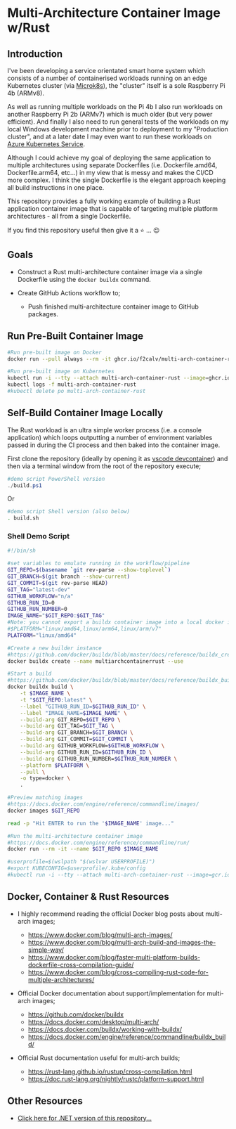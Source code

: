 # Multi-Architecture Container Image w/Rust

## Introduction

I've been developing a service orientated smart home system which consists of a number of containerised workloads running on an edge Kubernetes cluster (via [Microk8s](https://github.com/canonical/microk8s)), the "cluster" itself is a sole Raspberry Pi 4b (ARMv8).

As well as running multiple workloads on the Pi 4b I also run workloads on another Raspberry Pi 2b (ARMv7) which is much older (but very power efficient). And finally I also need to run general tests of the workloads on my local Windows development machine prior to deployment to my "Production cluster", and at a later date I may even want to run these workloads on [Azure Kubernetes Service](https://azure.microsoft.com/en-us/products/kubernetes-service/).

Although I could achieve my goal of deploying the same application to multiple architectures using separate Dockerfiles (i.e. Dockerfile.amd64, Dockerfile.arm64, etc...) in my view that is messy and makes the CI/CD more complex. I think the single Dockerfile is the elegant approach keeping all build instructions in one place.

This repository provides a fully working example of building a Rust application container image that is capable of targeting multiple platform architectures - all from a single Dockerfile.

If you find this repository useful then give it a :star: ... :wink:

## Goals

- Construct a Rust multi-architecture container image via a single Dockerfile using the `docker buildx` command.
- Create GitHub Actions workflow to;

  - Push finished multi-architecture container image to GitHub packages.

## Run Pre-Built Container Image

```bash
#Run pre-built image on Docker
docker run --pull always --rm -it ghcr.io/f2calv/multi-arch-container-rust

#Run pre-built image on Kubernetes
kubectl run -i --tty --attach multi-arch-container-rust --image=ghcr.io/f2calv/multi-arch-container-rust --image-pull-policy='Always'
kubectl logs -f multi-arch-container-rust
#kubectl delete po multi-arch-container-rust
```

## Self-Build Container Image Locally

The Rust workload is an ultra simple worker process (i.e. a console application) which loops outputting a number of environment variables passed in during the CI process and then baked into the container image.

First clone the repository (ideally by opening it as [vscode devcontainer](https://marketplace.visualstudio.com/items?itemName=ms-vscode-remote.remote-containers)) and then via a terminal window from the root of the repository execute;

  ```powershell
  #demo script PowerShell version
  ./build.ps1
  ```
  
  Or
  
  ```bash
  #demo script Shell version (also below)
  . build.sh
  ```

### Shell Demo Script

```bash
#!/bin/sh

#set variables to emulate running in the workflow/pipeline
GIT_REPO=$(basename `git rev-parse --show-toplevel`)
GIT_BRANCH=$(git branch --show-current)
GIT_COMMIT=$(git rev-parse HEAD)
GIT_TAG="latest-dev"
GITHUB_WORKFLOW="n/a"
GITHUB_RUN_ID=0
GITHUB_RUN_NUMBER=0
IMAGE_NAME="$GIT_REPO:$GIT_TAG"
#Note: you cannot export a buildx container image into a local docker instance with multiple architecture manifests so for local testing you have to select just a single architecture.
#$PLATFORM="linux/amd64,linux/arm64,linux/arm/v7"
PLATFORM="linux/amd64"

#Create a new builder instance
#https://github.com/docker/buildx/blob/master/docs/reference/buildx_create.md
docker buildx create --name multiarchcontainerrust --use

#Start a build
#https://github.com/docker/buildx/blob/master/docs/reference/buildx_build.md
docker buildx build \
    -t $IMAGE_NAME \
    -t "$GIT_REPO:latest" \
    --label "GITHUB_RUN_ID=$GITHUB_RUN_ID" \
    --label "IMAGE_NAME=$IMAGE_NAME" \
    --build-arg GIT_REPO=$GIT_REPO \
    --build-arg GIT_TAG=$GIT_TAG \
    --build-arg GIT_BRANCH=$GIT_BRANCH \
    --build-arg GIT_COMMIT=$GIT_COMMIT \
    --build-arg GITHUB_WORKFLOW=$GITHUB_WORKFLOW \
    --build-arg GITHUB_RUN_ID=$GITHUB_RUN_ID \
    --build-arg GITHUB_RUN_NUMBER=$GITHUB_RUN_NUMBER \
    --platform $PLATFORM \
    --pull \
    -o type=docker \
    .

#Preview matching images
#https://docs.docker.com/engine/reference/commandline/images/
docker images $GIT_REPO

read -p "Hit ENTER to run the '$IMAGE_NAME' image..."

#Run the multi-architecture container image
#https://docs.docker.com/engine/reference/commandline/run/
docker run --rm -it --name $GIT_REPO $IMAGE_NAME

#userprofile=$(wslpath "$(wslvar USERPROFILE)")
#export KUBECONFIG=$userprofile/.kube/config
#kubectl run -i --tty --attach multi-arch-container-rust --image=gcr.io/f2calv/multi-arch-container-rust --image-pull-policy='Always'
```

## Docker, Container & Rust Resources

- I highly recommend reading the official Docker blog posts about multi-arch images;

  - https://www.docker.com/blog/multi-arch-images/
  - https://www.docker.com/blog/multi-arch-build-and-images-the-simple-way/
  - https://www.docker.com/blog/faster-multi-platform-builds-dockerfile-cross-compilation-guide/
  - https://www.docker.com/blog/cross-compiling-rust-code-for-multiple-architectures/

- Official Docker documentation about support/implementation for multi-arch images;

  - https://github.com/docker/buildx
  - https://docs.docker.com/desktop/multi-arch/
  - https://docs.docker.com/buildx/working-with-buildx/
  - https://docs.docker.com/engine/reference/commandline/buildx_build/

- Official Rust documentation useful for multi-arch builds;

  - https://rust-lang.github.io/rustup/cross-compilation.html
  - https://doc.rust-lang.org/nightly/rustc/platform-support.html

## Other Resources

- [Click here for .NET version of this repository...](https://github.com/f2calv/multi-arch-container-dotnet)
